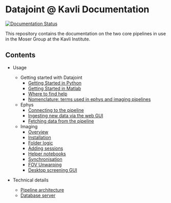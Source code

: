# Datajoint @ Kavli Documentation

[![Documentation Status](https://readthedocs.org/projects/moser-pipelines/badge/?version=latest)](https://moser-pipelines.readthedocs.io/en/latest/?badge=latest)

This repository contains the documentation on the two core pipelines in use in the Moser Group at the Kavli Institute. 

## Contents

* Usage
  * Getting started with Datajoint
    * [Getting Started in Python](docs/common/getting_started/python.md)
    * [Getting Started in Matlab](docs/common/getting_started/matlab.md)
    * [Where to find help](docs/common/troubleshooting.md)
    * [Nomenclature: terms used in ephys and imaging pipelines](docs/common/nomenclature.md)
  * Ephys
    * [Connecting to the pipeline](docs/ephys/connecting.md)
    * [Ingesting new data via the web GUI](docs/ephys/ingestion_webgui.md)
    * [Fetching data from the pipeline](docs/ephys/fetching.md)
  * Imaging
    * [Overview](docs/imaging/Overview.md)
    * [Installation](docs/imgaing/Installation.md)
    * [Folder logic](docs/imaging/Folder-logic.md)    
    * [Adding sessions](docs/imaging/How-to-add-sessions.md)
    * [Helper notebooks](docs/imaging/Helper-notebooks.md)
    * [Synchronisation](docs/imaging/Sync.md)
    * [FOV Unwarping](docs/imaging/FOV-unwarping.md)
    * [Desktop screening GUI](docs/imaging/Session-viwer-GUI.md)

* Technical details
  * [Pipeline architecture](docs/technical/architecture.md)
  * [Database server](docs/technical/database.md)

